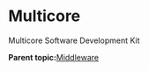 # Multicore

Multicore Software Development Kit

**Parent topic:**[Middleware](../topics/middleware.md)

